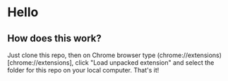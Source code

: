 # Hello

## How does this work?

Just clone this repo, then on Chrome browser type (chrome://extensions)[chrome://extensions], click "Load unpacked extension" and select the folder for this repo on your local computer. That's it!
